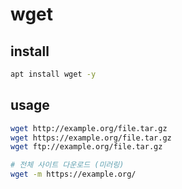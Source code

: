 # wget

## install

```sh
apt install wget -y
```

## usage

```sh
wget http://example.org/file.tar.gz
wget https://example.org/file.tar.gz
wget ftp://example.org/file.tar.gz

# 전체 사이트 다운로드 (미러링)
wget -m https://example.org/
```
